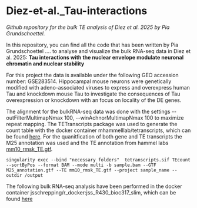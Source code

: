 # Diez-et-al._Tau-interactions
_Github repository for the bulk TE analysis of Diez et al. 2025 by Pia Grundschoettel._

In this repository, you can find all the code that has been written by Pia Grundschoettel .... to analyse and visualize the bulk RNA-seq data in Diez et al. 2025:
__Tau interactions with the nuclear envelope modulate neuronal chromatin and nuclear stability__

For this project the data is available under the following GEO accession number: GSE283514.
Hippocampal mouse neurons were genetically modified with adeno-associated viruses to express and overexpress human Tau and knockdown mouse Tau to investigate the consequences of Tau overexpression or knockdown with an focus on locality of the DE genes. 

The alignment for the bulkRNA-seq data was done with the settings --outFilterMultimapNmax 100, --winAchnorMultimapNmax 100 to maximize repeat mapping. The TETranscripts package was used to generate the count table with the docker container mhammelllab/tetranscripts, which can be found [here](https://hubgw.docker.com/r/mhammelllab/tetranscripts). For the quanitfication of both gene and TE transcripts the M25 annotation was used and the TE annotation from hammel labs [mm10_rmsk_TE.gtf](https://labshare.cshl.edu/shares/mhammelllab/www-data/TEtranscripts/TE_GTF/).
```
singularity exec --bind "necessary folders"  tetranscripts.sif TEcount --sortByPos --format BAM --mode multi -b sample.bam --GTF M25_annotation.gtf --TE mm10_rmsk_TE.gtf --project sample_name --outdir /output
```
The following bulk RNA-seq analysis have been performed in the docker container jsschrepping/r_docker:jss_R430_bioc317_slim, which can be found [here](https://hub.docker.com/layers/jsschrepping/r_docker/jss_R430_bioc317_slim/images/sha256-43ffc9fe6d3951590c2b0158d764de9e48ace35a4d3756eff0acf3ce6454baa2)
